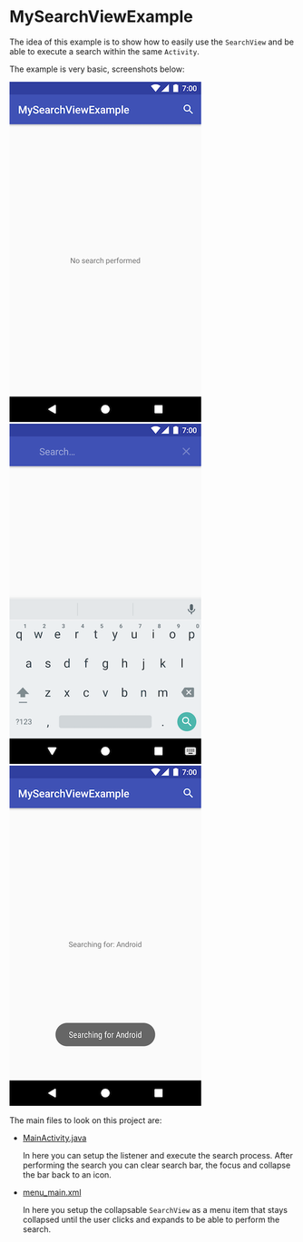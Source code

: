 # MySearchViewExample

The idea of this example is to show how to easily use the `SearchView` and be able to execute a search within the same `Activity`.

The example is very basic, screenshots below:

![Screenshot_1500656923.png](https://github.com/crlsndrsjmnz/MySearchViewExample/blob/master/screenshots/Screenshot_1500656923.png) ![Screenshot_1500656957.png](https://github.com/crlsndrsjmnz/MySearchViewExample/blob/master/screenshots/Screenshot_1500656957.png) ![Screenshot_1500656950.png](https://github.com/crlsndrsjmnz/MySearchViewExample/blob/master/screenshots/Screenshot_1500656950.png)

The main files to look on this project are:

* [MainActivity.java](https://github.com/crlsndrsjmnz/MySearchViewExample/blob/master/app/src/main/java/co/carlosandresjimenez/android/mysearchviewexample/MainActivity.java)

    In here you can setup the listener and execute the search process. After performing the search you can clear search bar, the focus and collapse the bar back to an icon.

* [menu_main.xml](https://github.com/crlsndrsjmnz/MySearchViewExample/blob/master/app/src/main/res/menu/menu_main.xml)

    In here you setup the collapsable `SearchView` as a menu item that stays collapsed until the user clicks and expands to be able to perform the search.
